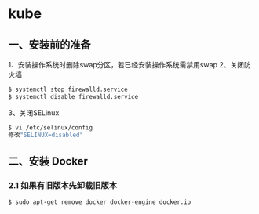 # kube
## 一、安装前的准备
1、安装操作系统时删除swap分区，若已经安装操作系统需禁用swap
2、关闭防火墙
```bash
$ systemctl stop firewalld.service
$ systemctl disable firewalld.service
```
3、关闭SELinux
```bash
$ vi /etc/selinux/config
修改"SELINUX=disabled"
```

## 二、安装 Docker
### 2.1 如果有旧版本先卸载旧版本
```bash
$ sudo apt-get remove docker docker-engine docker.io

